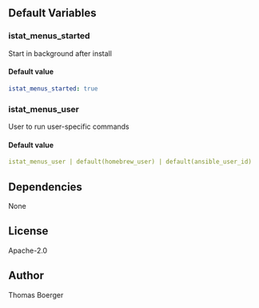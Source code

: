 
## Default Variables

### istat_menus_started

Start in background after install

#### Default value

```yaml
istat_menus_started: true
```

### istat_menus_user

User to run user-specific commands

#### Default value

```yaml
istat_menus_user | default(homebrew_user) | default(ansible_user_id)
```
## Dependencies

None

## License

Apache-2.0

## Author

Thomas Boerger
